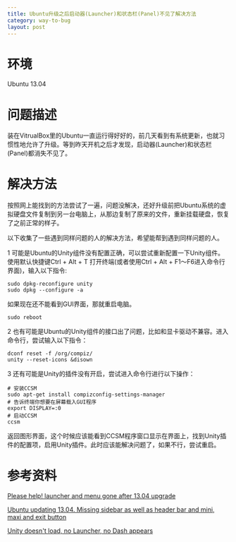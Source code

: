 ```yaml
---
title: Ubuntu升级之后启动器(Launcher)和状态栏(Panel)不见了解决方法
category: way-to-bug
layout: post
---
```


# 环境

Ubuntu 13.04

# 问题描述

装在VitrualBox里的Ubuntu一直运行得好好的，前几天看到有系统更新，也就习惯性地允许了升级。等到昨天开机之后才发现，启动器(Launcher)和状态栏(Panel)都消失不见了。

# 解决方法

<!--more-->

按照网上能找到的方法尝试了一遍，问题没解决，还好升级前把Ubuntu系统的虚拟硬盘文件复制到另一台电脑上，从那边复制了原来的文件，重新挂载硬盘，恢复了之前正常的样子。

以下收集了一些遇到同样问题的人的解决方法，希望能帮到遇到同样问题的人。

1 可能是Ubuntu的Unity组件没有配置正确，可以尝试重新配置一下Unity组件。使用默认快捷键Ctrl + Alt + T 打开终端(或者使用Ctrl + Alt + F1～F6进入命令行界面)，输入以下指令:

    sudo dpkg-reconfigure unity
    sudo dpkg --configure -a


如果现在还不能看到GUI界面，那就重启电脑。

    sudo reboot

2 也有可能是Ubuntu的Unity组件的接口出了问题，比如和显卡驱动不兼容。进入命令行，尝试输入以下指令：

    dconf reset -f /org/compiz/ 
    unity --reset-icons &disown

3 还有可能是Unity的插件没有开启，尝试进入命令行进行以下操作：

    # 安装CCSM
    sudo apt-get install compizconfig-settings-manager 
    # 告诉终端你想要在屏幕载入GUI程序
    export DISPLAY=:0
    # 启动CCSM
    ccsm

返回图形界面，这个时候应该能看到CCSM程序窗口显示在界面上，找到Unity插件的配置项，启用Unity插件。此时应该能解决问题了，如果不行，尝试重启。

# 参考资料

[Please help! launcher and menu gone after 13.04 upgrade][1]

[Ubuntu updating 13.04. Missing sidebar as well as header bar and mini, maxi and exit button][2]

[Unity doesn't load, no Launcher, no Dash appears][3]

 [1]: http://ubuntuforums.org/showthread.php?t=2148769
 [2]: http://askubuntu.com/questions/292045/ubuntu-updating-13-04-missing-sidebar-as-well-as-header-bar-and-mini-maxi-and
 [3]: http://askubuntu.com/questions/17381/unity-doesnt-load-no-launcher-no-dash-appears